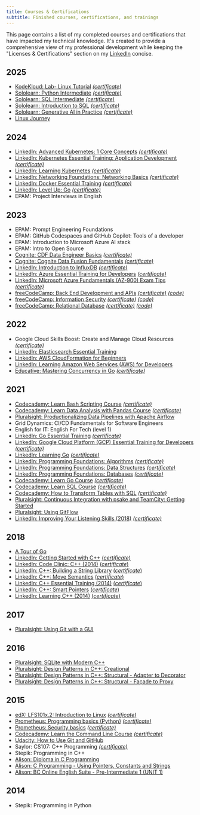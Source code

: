 ```yaml
---
title: Courses & Certifications
subtitle: Finished courses, certifications, and trainings
---
```


This page contains a list of my completed courses and certifications that have impacted my technical knowledge.
It's created to provide a comprehensive view of my professional development while keeping the "Licenses & Certifications" section on my [LinkedIn](https://www.linkedin.com/in/alexandear/) concise.

## 2025

- [KodeKloud: Lab- Linux Tutorial](https://learn.kodekloud.com/courses/lab-linux-tutorial) [*(certificate)*](https://learn.kodekloud.com/certificate/c2a85b0f-e1c3-4d5a-a172-8385b14f9c72)
- [Sololearn: Python Intermediate](https://www.sololearn.com/en/learn/courses/python-intermediate) [*(certificate)*](./../../doc/certificates/sololearn/Python_Intermediate_fc95abf4-90b4-4367-838f-ee0714c8acf4.pdf)
- [Sololearn: SQL Intermediate](https://www.sololearn.com/en/learn/courses/sql-intermediate) [*(certificate)*](./../../doc/certificates/sololearn/SQL_Intermediate_8aeb549a-6137-418e-9506-7d681b98d3ff.pdf)
- [Sololearn: Introduction to SQL](https://www.sololearn.com/en/learn/courses/sql-introduction) [*(certificate)*](./../../doc/certificates/sololearn/Introduction_to_SQL_9f78e421-1c25-4037-a125-4c91210cb5a5.pdf)
- [Sololearn: Generative AI in Practice](https://www.sololearn.com/en/learn/courses/genai-in-practice) [*(certificate)*](./../../doc/certificates/sololearn/Generative_AI_in_Practice_b742153f-9158-400b-8108-4d08bbbefae8.pdf)
- [Linux Journey](https://linuxjourney.com/)

## 2024

- [LinkedIn: Advanced Kubernetes: 1 Core Concepts](https://www.linkedin.com/learning/advanced-kubernetes-1-core-concepts) [*(certificate)*](https://www.linkedin.com/learning/certificates/d6d7f84555e9ba61262228104e6f83af7f3df1329333ad14ff4c38f9d336a518)
- [LinkedIn: Kubernetes Essential Training: Application Development](https://www.linkedin.com/learning/kubernetes-essential-training-application-development) [*(certificate)*](https://www.linkedin.com/learning/certificates/e9123a7b7c689db8ba45949cbf4934dbf7958855a628f949fcd1775605a735d1)
- [LinkedIn: Learning Kubernetes](https://www.linkedin.com/learning/learning-kubernetes-16086900) [*(certificate)*](https://www.linkedin.com/learning/certificates/d087b02a9237c52e243b4623b251994423e27a6806cf76ab30eac87a96bb9cb5)
- [LinkedIn: Networking Foundations: Networking Basics](https://www.linkedin.com/learning/networking-foundations-networking-basics) [*(certificate)*](https://www.linkedin.com/learning/certificates/54bf3adc4643ef628e7a717a1d3bc2cd2d1733fe8ea3893c6da4aed423a05f54)
- [LinkedIn: Docker Essential Training](https://www.linkedin.com/learning/docker-essential-training) [*(certificate)*](https://www.linkedin.com/learning/certificates/e6c2db71aa16a26b0f5af95af276622e06fd731f45c1d54d671e9e86c43f49bd)
- [LinkedIn: Level Up: Go](https://www.linkedin.com/learning/level-up-go) [*(certificate)*](https://www.linkedin.com/learning/certificates/c321b4737def67414b835c220515fd13cb1b1b496276278a23f6881c8fc9d943)
- EPAM: Project Interviews in English

## 2023

- EPAM: Prompt Engineering Foundations
- EPAM: GitHub Codespaces and GitHub Copilot: Tools of a developer
- EPAM: Introduction to Microsoft Azure AI stack
- EPAM: Intro to Open Source
- [Cognite: CDF Data Engineer Basics](https://learn.cognite.com/data-engineer-basics-integrations-assessment) [*(certificate)*](https://verify.skilljar.com/c/dkn826uf5fdq)
- [Cognite: Cognite Data Fusion Fundamentals](https://learn.cognite.com/cdf-fundamentals-assessment) [*(certificate)*](https://verify.skilljar.com/c/ejt6ys6qpcs2)
- [LinkedIn: Introduction to InfluxDB](https://www.linkedin.com/learning/influxdb-for-time-series-data-ingest-analyze-and-visualize-data-19238566) [*(certificate)*](https://www.linkedin.com/learning/certificates/e70a4caa2f930239e9b0d10c6d229821ab7e36ec94db0e8e9cd0adb65963adbd)
- [LinkedIn: Azure Essential Training for Developers](https://www.linkedin.com/learning/azure-essential-training-for-developers) [*(certificate)*](https://www.linkedin.com/learning/certificates/c7f6fa37698be8fc07d2f02f668ee8e8e9314b0a44bf7e9d0e3782ba6da956ad)
- [LinkedIn: Microsoft Azure Fundamentals (AZ-900) Exam Tips](https://www.linkedin.com/learning/microsoft-azure-fundamentals-az-900-exam-tips) [*(certificate)*](https://www.linkedin.com/learning/certificates/5c9021c463882c3ebed92b6a8781fa4a404e8de52a534aeeb88e08470ff21e9b)
- [freeCodeCamp: Back End Development and APIs](https://www.freecodecamp.org/learn/back-end-development-and-apis/) [*(certificate)*](https://www.freecodecamp.org/certification/alexandear/back-end-development-and-apis) [*(code)*](https://github.com/alexandear/freeCodeCamp/tree/main/backend-development)
- [freeCodeCamp: Information Security](https://www.freecodecamp.org/learn/information-security/) [*(certificate)*](https://www.freecodecamp.org/certification/alexandear/information-security-v7) [*(code)*](https://github.com/alexandear/freeCodeCamp/tree/main/information-security)
- [freeCodeCamp: Relational Database](https://www.freecodecamp.org/learn/relational-database/) [*(certificate)*](https://www.freecodecamp.org/certification/alexandear/relational-database-v8) [*(code)*](https://github.com/alexandear/freeCodeCamp/tree/main/relational-database)

## 2022

- Google Cloud Skills Boost: Create and Manage Cloud Resources [*(certificate)*](https://www.cloudskillsboost.google/public_profiles/289497b8-b9ea-47a9-9549-587ac9a1efae/badges/2697066)
- [LinkedIn: Elasticsearch Essential Training](https://www.linkedin.com/learning/elasticsearch-essential-training)
- [LinkedIn: AWS CloudFormation for Beginners](https://www.linkedin.com/learning/learning-aws-cloudformation)
- [LinkedIn: Learning Amazon Web Services (AWS) for Developers](https://www.linkedin.com/learning/learning-amazon-web-services-aws-for-developers-2)
- [Educative: Mastering Concurrency in Go](https://www.educative.io/courses/mastering-concurrency-in-go) [*(certificate)*](https://www.educative.io/verify-certificate/MjprXLC9JX4PwAy6xFRoM633Q0mZTZ)

## 2021

- [Codecademy: Learn Bash Scripting Course](https://www.codecademy.com/learn/bash-scripting) [*(certificate)*](https://www.codecademy.com/profiles/oleksandrRedko6704600618/certificates/37c55263a9f1b1f7603f7551c293ecbd)
- [Codecademy: Learn Data Analysis with Pandas Course](https://www.codecademy.com/learn/data-processing-pandas) [*(certificate)*](https://www.codecademy.com/profiles/oleksandrRedko6704600618/certificates/95dd3ed417d7d6c449afffc6401b310a)
- [Pluralsight: Productionalizing Data Pipelines with Apache Airflow](https://www.pluralsight.com/courses/productionalizing-data-pipelines-apache-airflow)
- Grid Dynamics: CI/CD Fundamentals for Software Engineers
- English for IT: English For Tech (level 1)
- [LinkedIn: Go Essential Training](https://www.linkedin.com/learning/go-essential-training-2018) [*(certificate)*](https://www.linkedin.com/learning/certificates/e7e3ba983f02a9a021b065464004da1da30fec9b3f60afeb6da0882e0ab7b926?trk=backfilled_certificate)
- [LinkedIn: Google Cloud Platform (GCP) Essential Training for Developers](https://www.linkedin.com/learning/google-cloud-platform-gcp-essential-training-for-developers) [*(certificate)*](https://www.linkedin.com/learning/certificates/3c9d868408e19be62e8cd6bc709dea1bfdbea93a51c1238e6788b24147e78d6d)
- [LinkedIn: Learning Go](https://www.linkedin.com/learning/learning-go-2021) [*(certificate)*](https://www.linkedin.com/learning/certificates/c9bc0bac9ed2769cb6bbbd2b39e152d868bc89d1119a97b966183adbaba8e0fc)
- [LinkedIn: Programming Foundations: Algorithms](https://www.linkedin.com/learning/programming-foundations-algorithms-2018) [*(certificate)*](https://www.linkedin.com/learning/certificates/08d9aeeedd2673fc1498fedc64835ef92ec52f53ffda4f7165578ca3fcc032f9)
- [LinkedIn: Programming Foundations: Data Structures](https://www.linkedin.com/learning/programming-foundations-data-structures-2019) [*(certificate)*](https://www.linkedin.com/learning/certificates/4f3f0d039667fcfce3a59bfa587deb5ef042a8dcf9a5a5b2e918ccb7fab44ef2)
- [LinkedIn: Programming Foundations: Databases](https://www.linkedin.com/learning/programming-foundations-databases-2) [*(certificate)*](https://www.linkedin.com/learning/certificates/9e25ea8055923676f479ca3337e73e5acaa5a0a12904496cb3c8459168660283)
- [Codecademy: Learn Go Course](https://www.codecademy.com/learn/learn-go) [*(certificate)*](https://www.codecademy.com/profiles/alexandear/certificates/60773d2e920679c8e46ff634b9ed2e6e)
- [Codecademy: Learn SQL Course](https://www.codecademy.com/learn/learn-sql) [*(certificate)*](https://www.codecademy.com/profiles/alexandear/certificates/042a4e5884e3eb6ea1f2a12be6abb851)
- [Codecademy: How to Transform Tables with SQL](https://www.codecademy.com/enrolled/courses/sql-table-transformation) [*(certificate)*](https://www.codecademy.com/profiles/alexandear/certificates/e5a7d252b2274abca4ea306d5fa4b4b6)
- [Pluralsight: Continuous Integration with psake and TeamCity: Getting Started](https://www.pluralsight.com/library/courses/continuous-integration-psake-teamcity-getting-started)
- [Pluralsight: Using GitFlow](https://www.pluralsight.com/library/courses/using-gitflow)
- [LinkedIn: Improving Your Listening Skills (2018)](https://www.linkedin.com/learning/improving-your-listening-skills-2018) [*(certificate)*](https://www.linkedin.com/learning/certificates/6c7c51f5d2557bd9b11468bcc02d855e4040a3df7e7c757962ff524eaddbd230)

## 2018

- [A Tour of Go](https://go.dev/tour)
- [LinkedIn: Getting Started with C++](https://www.linkedin.com/learning/paths/getting-started-with-c-plus-plus) [(*certificate*)](https://www.linkedin.com/learning/certificates/360ca8fdae247856f3d462074d619e20ff88c421257c1a353805303c592f3365)
- [LinkedIn: Code Clinic: C++ (2014)](https://www.linkedin.com/learning/code-clinic-c-plus-plus-2014) [(*certificate*)](https://www.linkedin.com/learning/certificates/21368f481037173ec9b0f99ca8db0685292276548982c6f07718349e66a5cb09)
- [LinkedIn: C++: Building a String Library](https://www.linkedin.com/learning/c-plus-plus-building-a-string-library) [(*certificate*)](https://www.linkedin.com/learning/certificates/0c3f4ad9eca128776f47a332077010fba9d1bee63dfcb5fbd7c77ea4a7c76a83)
- [LinkedIn: C++: Move Semantics](https://www.linkedin.com/learning/c-plus-plus-move-semantics) [(*certificate*)](https://www.linkedin.com/learning/certificates/f30a4837d8d660b2552e6f855d3dd343119317a16f02729659e887e9667f400b)
- [LinkedIn: C++ Essential Training (2014)](https://www.linkedin.com/learning/c-plus-plus-essential-training-2014) [(*certificate*)](https://www.linkedin.com/learning/certificates/740c38ae6c057b696d1b27e415a19bac4aa1a2430f56c1775d0d2298c1d072a1)
- [LinkedIn: C++: Smart Pointers](https://www.linkedin.com/learning/c-plus-plus-smart-pointers) [(*certificate*)](https://www.linkedin.com/learning/certificates/7829232e2957142ebebf2d982eefa5c1357357f49ce202cb85426074966251d5)
- [LinkedIn: Learning C++ (2014)](https://www.linkedin.com/learning/learning-c-plus-plus-2014) [(*certificate*)](https://www.linkedin.com/learning/certificates/65432529dd902d7cad7a472d58a70bdee876c1c53bfdaed039634144d62b13a6)

## 2017

- [Pluralsight: Using Git with a GUI](https://www.pluralsight.com/library/courses/git-using-gui)

## 2016

- [Pluralsight: SQLite with Modern C++](https://app.pluralsight.com/library/courses/sqlite-modern-cplusplus/table-of-contents)
- [Pluralsight: Design Patterns in C++: Creational](https://app.pluralsight.com/library/courses/design-patterns-cpp-creational/table-of-contents)
- [Pluralsight: Design Patterns in C++: Structural - Adapter to Decorator](https://app.pluralsight.com/library/courses/design-patterns-cpp-structural-adapter-decorator/table-of-contents)
- [Pluralsight: Design Patterns in C++: Structural - Façade to Proxy](https://app.pluralsight.com/library/courses/design-patterns-cpp-structural-facade-proxy/table-of-contents)

## 2015

- [edX: LFS101x.2: Introduction to Linux](https://www.edx.org/learn/linux/the-linux-foundation-introduction-to-linux) [*(certificate)*](https://verify.edx.org/cert/26be48d79e194fdf9d74bb4346cde471)
- [Prometheus: Programming basics (Python)](https://prometheus.org.ua/prometheus-free/programming-basics/) [*(certificate)*](https://certs.prometheus.org.ua/downloads/980b47871d0949bdb42a180656780831/Certificate.pdf)
- [Prometheus: Security basics](https://prometheus.org.ua/prometheus-free/info-security-basics/) [*(certificate)*](https://certs.prometheus.org.ua/downloads/666c791ffc4a4927ac3e5527f104d53a/Certificate.pdf)
- [Codecademy: Learn the Command Line Course](https://www.codecademy.com/learn/learn-the-command-line) [*(certificate)*](https://www.codecademy.com/profiles/alexandear/certificates/c87ba0541f8be78bc2f4ba1128233f6f)
- [Udacity: How to Use Git and GitHub](https://www.udacity.com/course/how-to-use-git-and-github--ud775)
- Saylor: CS107: C++ Programming [*(certificate)*](./../../doc/certificates/saylor.org/Course_Completion_Certificate_CS107_C_Programming.pdf)
- Stepik: Programming in C++
- [Alison: Diploma in C Programming](https://alison.com/course/diploma-in-c-programming-old)
- [Alison: C Programming - Using Pointers, Constants and Strings](https://alison.com/course/c-programming-using-pointers-constants-and-strings-old)
- [Alison: BC Online English Suite - Pre-Intermediate 1 (UNIT 1)](https://alison.com/course/bc-pre-intermediate-1-unit-1-old)

## 2014

- Stepik: Programming in Python
